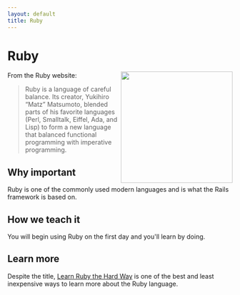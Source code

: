 ```yaml
---
layout: default
title: Ruby
---
```


Ruby
===

<a href="https://www.ruby-lang.org">
  <img src="https://www.ruby-lang.org/images/logo.gif" align="right" width="250" />
</a>

From the Ruby website:

> Ruby is a language of careful balance. Its creator, Yukihiro “Matz” Matsumoto, blended parts of his favorite languages (Perl, Smalltalk, Eiffel, Ada, and Lisp) to form a new language that balanced functional programming with imperative programming.


Why important
---

Ruby is one of the commonly used modern languages and is what the Rails framework is based on.


How we teach it
---

You will begin using Ruby on the first day and you'll learn by doing.

Learn more
---

Despite the title, [Learn Ruby the Hard Way](http://ruby.learncodethehardway.org/) is one of the best and least inexpensive ways to learn more about the Ruby language.
